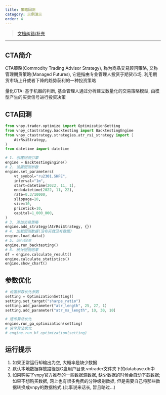 ```yaml
---
title: 策略回测
category: 示例演示
order: 4
---
```

> [文档纠错/补充](https://github.com/dumengru/docs_vnpy/tree/master/docs/_docs)
---
## CTA简介
CTA策略(Commodity Trading Advisor Strategy), 称为商品交易顾问策略, 又称管理期货策略(Managed Futures), 它是指由专业管理人投资于期货市场, 利用期货市场上升或者下降的趋势获利的一种投资策略

量化CTA: 基于机器的判断, 基金管理人通过分析建立数量化的交易策略模型, 由模型产生的买卖信号进行投资决策

## CTA回测
```python
from vnpy.trader.optimize import OptimizationSetting
from vnpy_ctastrategy.backtesting import BacktestingEngine
from vnpy_ctastrategy.strategies.atr_rsi_strategy import (
    AtrRsiStrategy,
)
from datetime import datetime

# 1. 创建回测引擎
engine = BacktestingEngine()
# 2. 设置回测参数
engine.set_parameters(
    vt_symbol="ru2301.SHFE",
    interval="1m",
    start=datetime(2022, 11, 1),
    end=datetime(2022, 11, 22),
    rate=0.3/10000,
    slippage=10,
    size=10,
    pricetick=10,
    capital=1_000_000,
)
# 3. 添加交易策略
engine.add_strategy(AtrRsiStrategy, {})
# 4. 加载回测数据(没有买就没有数据)
engine.load_data()
# 5. 运行回测
engine.run_backtesting()
# 6. 统计回测结果
df = engine.calculate_result()
engine.calculate_statistics()
engine.show_chart()

```

## 参数优化
```python
# 设置参数优化参数
setting = OptimizationSetting()
setting.set_target("sharpe_ratio")
setting.add_parameter("atr_length", 25, 27, 1)
setting.add_parameter("atr_ma_length", 10, 30, 10)

# 遗传算法优化
engine.run_ga_optimization(setting)
# 穷举算法优化
# engine.run_bf_optimization(setting)
```


## 运行提示

1. 如果正常运行却输出为空, 大概率是缺少数据
2. 默认本地数据存放路径是C盘用户目录.vntrader文件夹下的database.db中
3. 如果购买了vnpy官方推荐的一些数据源数据, 缺少数据的时候会自动下载数据; 如果不想购买数据, 网上也有很多免费的分钟级别数据, 但是需要自己将那些数据转换成vnpy的数据格式.(此事说来话长, 暂且略过...)
